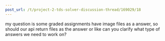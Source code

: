 ```yaml
---
post_url: /t/project-2-tds-solver-discussion-thread/169029/18
---
```

my question is some graded assignments have image files as a answer, so should our api return files as the answer or like can you clarify what type of answers we need to work on?